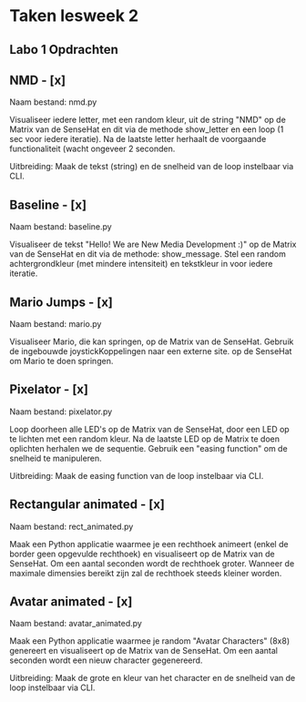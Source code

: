 # Taken lesweek 2
## Labo 1 Opdrachten

## NMD - [x]
Naam bestand: nmd.py

Visualiseer iedere letter, met een random kleur, uit de string "NMD" op de Matrix van de SenseHat en dit via de methode show_letter en een loop (1 sec voor iedere iteratie). Na de laatste letter herhaalt de voorgaande functionaliteit (wacht ongeveer 2 seconden.

Uitbreiding: Maak de tekst (string) en de snelheid van de loop instelbaar via CLI.

## Baseline - [x]
Naam bestand: baseline.py

Visualiseer de tekst "Hello! We are New Media Development :)" op de Matrix van de SenseHat en dit via de methode: show_message. Stel een random achtergrondkleur (met mindere intensiteit) en tekstkleur in voor iedere iteratie.

## Mario Jumps - [x]
Naam bestand: mario.py

Visualiseer Mario, die kan springen, op de Matrix van de SenseHat. Gebruik de ingebouwde joystickKoppelingen naar een externe site. op de SenseHat om Mario te doen springen.

## Pixelator - [x]
Naam bestand: pixelator.py

Loop doorheen alle LED's op de Matrix van de SenseHat, door een LED op te lichten met een random kleur. Na de laatste LED op de Matrix te doen oplichten herhalen we de sequentie. Gebruik een "easing function" om de snelheid te manipuleren.

Uitbreiding: Maak de easing function van de loop instelbaar via CLI.

## Rectangular animated - [x]
Naam bestand: rect_animated.py

Maak een Python applicatie waarmee je een rechthoek animeert (enkel de border geen opgevulde rechthoek) en visualiseert op de Matrix van de SenseHat. Om een aantal seconden wordt de rechthoek groter. Wanneer de maximale dimensies bereikt zijn zal de rechthoek steeds kleiner worden.

## Avatar animated - [x]
Naam bestand: avatar_animated.py

Maak een Python applicatie waarmee je random "Avatar Characters" (8x8) genereert en visualiseert op de Matrix van de SenseHat. Om een aantal seconden wordt een nieuw character gegenereerd.

Uitbreiding: Maak de grote en kleur van het character en de snelheid van de loop instelbaar via CLI.